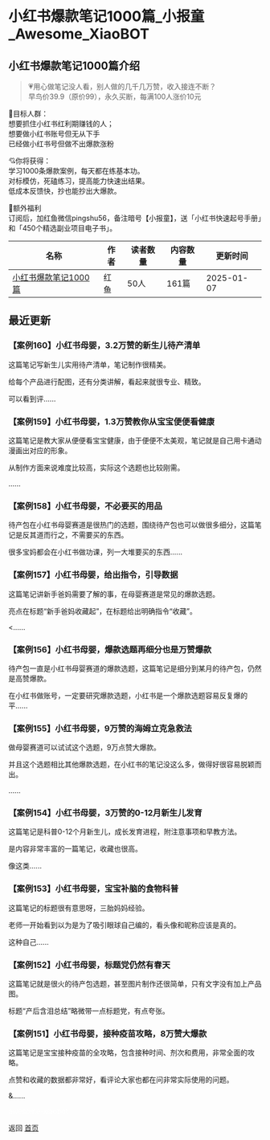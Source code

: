 # 小红书爆款笔记1000篇_小报童_Awesome_XiaoBOT

## 小红书爆款笔记1000篇介绍
> 💗用心做笔记没人看，别人做的几千几万赞，收入接连不断？    
早鸟价39.9（原价99），永久买断，每满100人涨价10元    
    
🍭目标人群：    
想要抓住小红书红利期赚钱的人；    
想要做小红书账号但无从下手    
已经做小红书号但做不出爆款涨粉    
    
💘你将获得：    
学习1000条爆款案例，每天都在练基本功。    
对标模仿，死磕练习，提高能力快速出结果。    
低成本反馈快，抄也能抄出大爆款。    
    
👋额外福利    
订阅后，加红鱼微信pingshu56，备注暗号【小报童】，送「小红书快速起号手册」和「450个精选副业项目电子书」。  
  


|名称|作者|读者数量|内容数量|更新时间|
|---|---|---|---|---|
|[小红书爆款笔记1000篇](https://xiaobot.net/p/pingshu56?refer=0b133df9-27dc-423b-8101-639049001c13)|红鱼|50人|161篇|2025-01-07|

## 最近更新
### 【案例160】小红书母婴，3.2万赞的新生儿待产清单

这篇笔记写新生儿实用待产清单，笔记制作很精美。



给每个产品进行配图，还有分类讲解，看起来就很专业、精致。



可以看到评......

### 【案例159】小红书母婴，1.3万赞教你从宝宝便便看健康

这篇笔记是教大家从便便看宝宝健康，由于便便不太美观，笔记就是自己用卡通动漫画出对应的形象。



从制作方面来说难度比较高，实际这个选题也比较刚需。

......

### 【案例158】小红书母婴，不必要买的用品

待产包在小红书母婴赛道是很热门的选题，围绕待产包也可以做很多细分，这篇笔记是反其道而行之，不需要买的东西。



很多宝妈都会在小红书做功课，列一大堆要买的东西......

### 【案例157】小红书母婴，给出指令，引导数据

这篇笔记讲新手爸妈需要了解的事，在母婴赛道是常见的爆款选题。



亮点在标题“新手爸妈收藏起”，在标题给出明确指令“收藏”。



<......

### 【案例156】小红书母婴，爆款选题再细分也是万赞爆款

待产包一直是小红书母婴赛道的爆款选题，这篇笔记是细分到某月的待产包，仍然是高赞爆款。



在小红书做账号，一定要研究爆款选题，小红书是一个爆款选题容易反复爆的平......

### 【案例155】小红书母婴，9万赞的海姆立克急救法

做母婴赛道可以试试这个选题，9万点赞大爆款。



并且这个选题相比其他爆款选题，在小红书的笔记没这么多，做得好很容易脱颖而出。



......

### 【案例154】小红书母婴，3万赞的0-12月新生儿发育

这篇笔记是科普0-12个月新生儿，成长发育进程，附注意事项和早教方法。



是内容非常丰富的一篇笔记，收藏也很高。



像这类......

### 【案例153】小红书母婴，宝宝补脑的食物科普

这篇笔记的标题很有意思呀，三胎妈妈经验。



老师一开始看到以为是为了吸引眼球自己编的，看头像和昵称应该是真的。



这种自己......

### 【案例152】小红书母婴，标题党仍然有春天

这篇笔记就是很火的待产包选题，甚至图片制作还很简单，只有文字没有加上产品图。



标题“产后含泪总结”略微带一点标题党，有点夸张。



### 【案例151】小红书母婴，接种疫苗攻略，8万赞大爆款

这篇笔记是宝宝接种疫苗的全攻略，包含接种时间、剂次和费用，非常全面的攻略。



点赞和收藏的数据都非常好，看评论大家也都在问非常实际使用的问题。

&......


<a href="https://github.com/Reno9527/awesome-xiaobot" style="color: white; text-decoration: none;">awesome-xiaobot</a>

返回 [首页](../README.md)
